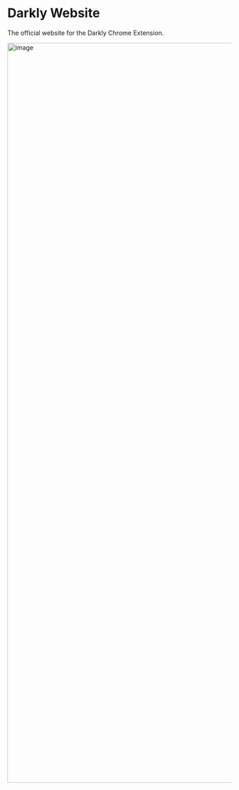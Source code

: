 # Darkly Website

The official website for the Darkly Chrome Extension.

<img width="1662" alt="image" src="https://github.com/user-attachments/assets/af8fcdc0-7bcd-4a9f-b38e-a034259f16ba">
